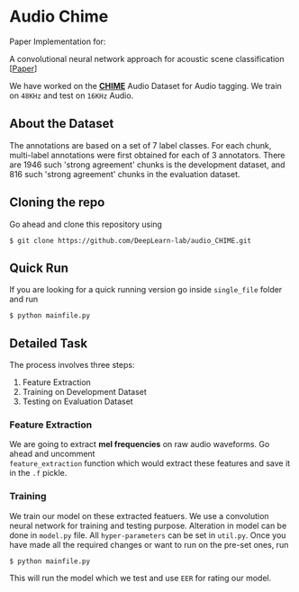 # Audio Chime
Paper Implementation for:

A convolutional neural network approach for acoustic scene classification [[Paper](https://ieeexplore.ieee.org/stamp/stamp.jsp?tp=&arnumber=7966035)]

We have worked on the **[CHIME](http://www.cs.tut.fi/sgn/arg/dcase2016/task-audio-tagging)** Audio Dataset for Audio tagging. We train on `48KHz` and test on `16KHz` Audio.

## About the Dataset
The annotations are based on a set of 7 label classes. For each chunk, multi-label annotations were first obtained for each of 3 annotators. There are 1946 such 'strong agreement' chunks is the development dataset, and 816 such 'strong agreement' chunks in the evaluation dataset.

## Cloning the repo
Go ahead and clone this repository using
```
$ git clone https://github.com/DeepLearn-lab/audio_CHIME.git
``` 

## Quick Run
If you are looking for a quick running version go inside `single_file` folder and run
```
$ python mainfile.py
```

## Detailed Task
The process involves three steps:
1. Feature Extraction
2. Training on Development Dataset
3. Testing on Evaluation Dataset

### Feature Extraction

We are going to extract **mel frequencies** on raw audio waveforms. Go ahead and uncomment  
```feature_extraction``` function which would extract these features and save it in the `.f` pickle.

### Training

We train our model on these extracted featuers. We use a convolution neural network for training and testing purpose. Alteration in model can be done in `model.py` file.
All `hyper-parameters` can be set in `util.py`. Once you have made all the required changes or want to run on the pre-set ones, run 
```
$ python mainfile.py 
```

This will run the model which we test and use `EER` for rating our model.

